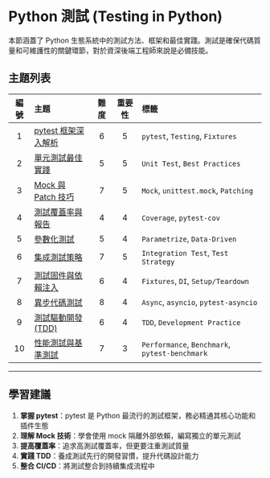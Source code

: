 # Python 測試 (Testing in Python)

本節涵蓋了 Python 生態系統中的測試方法、框架和最佳實踐。測試是確保代碼質量和可維護性的關鍵環節，對於資深後端工程師來說是必備技能。

## 主題列表

| 編號 | 主題 | 難度 | 重要性 | 標籤 |
| :---: | :--- | :---: | :---: | :--- |
| 1 | [pytest 框架深入解析](./pytest_framework.md) | 6 | 5 | `pytest`, `Testing`, `Fixtures` |
| 2 | [單元測試最佳實踐](./unit_testing_best_practices.md) | 5 | 5 | `Unit Test`, `Best Practices` |
| 3 | [Mock 與 Patch 技巧](./mocking_and_patching.md) | 7 | 5 | `Mock`, `unittest.mock`, `Patching` |
| 4 | [測試覆蓋率與報告](./test_coverage.md) | 4 | 4 | `Coverage`, `pytest-cov` |
| 5 | [參數化測試](./parametrized_testing.md) | 5 | 4 | `Parametrize`, `Data-Driven` |
| 6 | [集成測試策略](./integration_testing.md) | 7 | 5 | `Integration Test`, `Test Strategy` |
| 7 | [測試固件與依賴注入](./fixtures_and_dependency_injection.md) | 6 | 4 | `Fixtures`, `DI`, `Setup/Teardown` |
| 8 | [異步代碼測試](./testing_async_code.md) | 8 | 4 | `Async`, `asyncio`, `pytest-asyncio` |
| 9 | [測試驅動開發 (TDD)](./test_driven_development.md) | 6 | 4 | `TDD`, `Development Practice` |
| 10 | [性能測試與基準測試](./performance_and_benchmark_testing.md) | 7 | 3 | `Performance`, `Benchmark`, `pytest-benchmark` |

---

## 學習建議

1. **掌握 pytest**：pytest 是 Python 最流行的測試框架，務必精通其核心功能和插件生態
2. **理解 Mock 技術**：學會使用 mock 隔離外部依賴，編寫獨立的單元測試
3. **提高覆蓋率**：追求高測試覆蓋率，但更要注重測試質量
4. **實踐 TDD**：養成測試先行的開發習慣，提升代碼設計能力
5. **整合 CI/CD**：將測試整合到持續集成流程中

